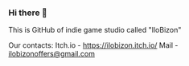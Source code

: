 ### Hi there 👋
This is GitHub of indie game studio called "IloBizon"

Our contacts:
Itch.io - https://ilobizon.itch.io/
Mail - ilobizonoffers@gmail.com

<!--
**IloBizon/IloBizon** is a ✨ _special_ ✨ repository because its `README.md` (this file) appears on your GitHub profile.

Here are some ideas to get you started:

- 🔭 I’m currently working on ...
- 🌱 I’m currently learning ...
- 👯 I’m looking to collaborate on ...
- 🤔 I’m looking for help with ...
- 💬 Ask me about ...
- 📫 How to reach me: ...
- 😄 Pronouns: ...
- ⚡ Fun fact: ...
-->
